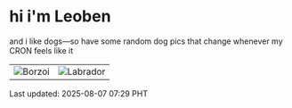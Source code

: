 # hi i'm Leoben

and i like dogs—so have some random dog pics that change whenever my CRON feels like it

|  |  |
|--------|----------|
| ![Borzoi](https://random-dog-vercel.vercel.app/api/random-borzoi?v=1754522942) | ![Labrador](https://random-dog-vercel.vercel.app/api/random-labrador?v=1754522942) |

Last updated: 2025-08-07 07:29 PHT
